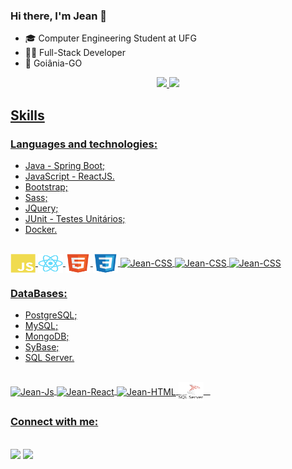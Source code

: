 ### Hi there, I'm Jean 👋

- 🎓 Computer Engineering Student at UFG  
- 👨‍💻 Full-Stack Developer
- 📍 Goiânia-GO

<div align="center">
  <a href="https://github.com/jeanlucasbs">
  <img width="48%" src="https://github-readme-stats.vercel.app/api?username=jeanlucasbs&show_icons=true&theme=dracula&include_all_commits=true&count_private=true"/>
  <img width="48%" src="https://github-readme-stats.vercel.app/api/top-langs/?username=jeanlucasbs&layout=compact&langs_count=7&theme=dracula"/>
</div>
 
## Skills
  
### Languages and technologies:
* Java - Spring Boot;
* JavaScript - ReactJS. </br>
* Bootstrap;
* Sass;
* JQuery;
* JUnit - Testes Unitários;
* Docker.

<div style="display: inline_block"><br>
  <img align="center" alt="Jean-Js" height="30" width="40" src="https://raw.githubusercontent.com/devicons/devicon/master/icons/javascript/javascript-plain.svg">
  <img align="center" alt="Jean-React" height="30" width="40" src="https://raw.githubusercontent.com/devicons/devicon/master/icons/react/react-original.svg">
  <img align="center" alt="Jean-HTML" height="30" width="40" src="https://raw.githubusercontent.com/devicons/devicon/master/icons/html5/html5-original.svg">
  <img align="center" alt="Jean-CSS" height="30" width="40" src="https://raw.githubusercontent.com/devicons/devicon/master/icons/css3/css3-original.svg">
  <img align="center" alt="Jean-CSS" height="30" width="40" src="https://cdn.jsdelivr.net/gh/devicons/devicon/icons/bootstrap/bootstrap-original.svg" />
  <img align="center" alt="Jean-CSS" height="30" width="40" src="https://cdn.jsdelivr.net/gh/devicons/devicon/icons/java/java-original.svg" />
  <img align="center" alt="Jean-CSS" height="30" width="40" src="https://cdn.jsdelivr.net/gh/devicons/devicon/icons/nodejs/nodejs-original-wordmark.svg" />
</div>

### DataBases:
* PostgreSQL;
* MySQL;
* MongoDB;
* SyBase;
* SQL Server.
<div style="display: inline_block"><br>
  <img align="center" alt="Jean-Js" height="30" width="40" src="https://cdn.jsdelivr.net/gh/devicons/devicon/icons/postgresql/postgresql-original-wordmark.svg">
  <img align="center" alt="Jean-React" height="30" width="40" src="https://cdn.jsdelivr.net/gh/devicons/devicon/icons/mysql/mysql-original-wordmark.svg">
  <img align="center" alt="Jean-HTML" height="30" width="40" src="https://cdn.jsdelivr.net/gh/devicons/devicon/icons/mongodb/mongodb-original-wordmark.svg">
  <img align="center" alt="Jean-HTML" height="30" width="40" src="source/sql-server.png" width="40px" > &ensp;
</div>

### Connect with me:
<div><br> 
  <a href = "mailto:jeanbarbosabs"><img src="https://img.shields.io/badge/-Gmail-%23333?style=for-the-badge&logo=gmail&logoColor=white" target="_blank"></a>
  <a href="https://www.linkedin.com/in/jeanlucasb/" target="_blank"><img src="https://img.shields.io/badge/-LinkedIn-%230077B5?style=for-the-badge&logo=linkedin&logoColor=white" target="_blank"></a> 
</div>
